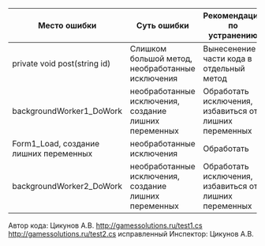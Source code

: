 
Место ошибки  | Суть ошибки| Рекомендации по устранению|
------------- | ------------- | ------------- |
  private void post(string id) | Слишком большой метод, необработанные исключения|Вынесенение части кода в отдельный метод|
 backgroundWorker1_DoWork  | необработанные исключения, создание лишних переменных| Обработать исключения, избавиться от лишних переменных
  Form1_Load, создание лишних переменных  | необработанные исключения| Обработать|
   backgroundWorker2_DoWork  | необработанные исключения, создание лишних переменных| Обработать исключения, избавиться от лишних переменных|
Автор кода: Цикунов А.В.
http://gamessolutions.ru/test1.cs
http://gamessolutions.ru/test2.cs исправленный
Инспектор:
Цикунов А.В.

